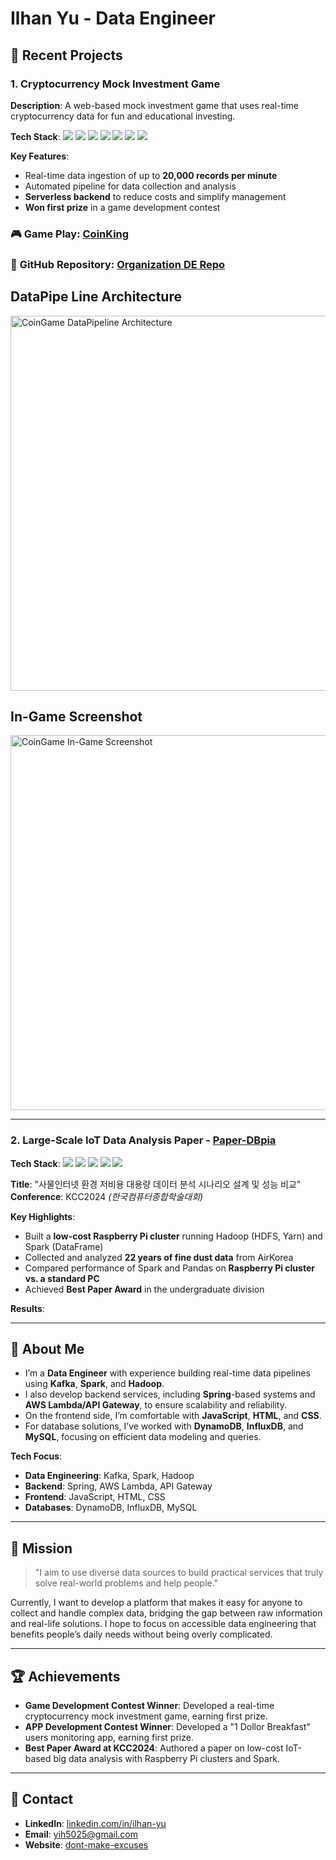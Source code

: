 <!-- 헤더 이미지나 배너 이미지가 있다면 추가해 주세요 -->
<!-- <img src="https://your-banner-image.jpg" alt="Banner" style="width:100%;"/> -->

<h1>Ilhan Yu - Data Engineer</h1>

## 🔭 Recent Projects

### 1. **Cryptocurrency Mock Investment Game**

**Description**: A web-based mock investment game that uses real-time cryptocurrency data for fun and educational investing.

**Tech Stack**:
<img src="https://img.shields.io/badge/Apache%20Kafka-000?style=for-the-badge&logo=apachekafka&logoColor=white"/>
<img src="https://img.shields.io/badge/Apache%20Spark-E25A1C?style=for-the-badge&logo=apachespark&logoColor=white"/>
<img src="https://img.shields.io/badge/AWS%20Lambda-FF9900?style=for-the-badge&logo=awslambda&logoColor=white"/>
<img src="https://img.shields.io/badge/AWS%20S3-orange?style=for-the-badge&logo=amazons3&logoColor=white"/>
<img src="https://img.shields.io/badge/Amazon%20Kinesis-FF9900?style=for-the-badge&logo=amazonaws&logoColor=white"/>
<img src="https://img.shields.io/badge/AWS%20API%20Gateway-232F3E?style=for-the-badge&logo=amazonaws&logoColor=white"/>
<img src="https://img.shields.io/badge/AWS%20DynamoDB-4053D6?style=for-the-badge&logo=amazon-dynamodb&logoColor=white"/>

**Key Features**:
- Real-time data ingestion of up to **20,000 records per minute**
- Automated pipeline for data collection and analysis
- **Serverless backend** to reduce costs and simplify management
- **Won first prize** in a game development contest
### 🎮 **Game Play: [CoinKing](https://www.coinking.site/signin)**
### 🔗 **GitHub Repository:** [Organization DE Repo](https://github.com/SCHU-CoinGame/DataEngineering)
## DataPipe Line Architecture
<img src="https://private-user-images.githubusercontent.com/22254061/416473993-47f93aee-e8c5-4927-89c6-9852fd4e3f72.jpg" alt="CoinGame DataPipeline Architecture" width="600"/>

## In-Game Screenshot
<img src="https://private-user-images.githubusercontent.com/22254061/416475530-4e41c9e1-1eb3-4e92-8d7c-1e5bfd8d69eb.png" alt="CoinGame In-Game Screenshot" width="600"/>

---

### 2. **Large-Scale IoT Data Analysis Paper** - [Paper-DBpia](https://www.dbpia.co.kr/journal/articleDetail?nodeId=NODE11862340)

**Tech Stack**: 
<img src="https://img.shields.io/badge/Apache%20Spark-E25A1C?style=for-the-badge&logo=apachespark&logoColor=white" />
<img src="https://img.shields.io/badge/Apache%20Hadoop-66CCFF?style=for-the-badge&logo=apachehadoop&logoColor=white" />
<img src="https://img.shields.io/badge/Apache%20Zeppelin-2A3C54?style=for-the-badge&logo=apache&logoColor=white" />
<img src="https://img.shields.io/badge/Python-3776AB?style=for-the-badge&logo=python&logoColor=white" />
<img src="https://img.shields.io/badge/Pandas-150458?style=for-the-badge&logo=pandas&logoColor=white" />

**Title**: "사물인터넷 환경 저비용 대용량 데이터 분석 시나리오 설계 및 성능 비교"  
**Conference**: KCC2024 *(한국컴퓨터종합학술대회)*

**Key Highlights**:
- Built a **low-cost Raspberry Pi cluster** running Hadoop (HDFS, Yarn) and Spark (DataFrame)
- Collected and analyzed **22 years of fine dust data** from AirKorea
- Compared performance of Spark and Pandas on **Raspberry Pi cluster vs. a standard PC**
- Achieved **Best Paper Award** in the undergraduate division

**Results**:


---

## 💬 About Me

- I’m a **Data Engineer** with experience building real-time data pipelines using **Kafka**, **Spark**, and **Hadoop**.
- I also develop backend services, including **Spring**-based systems and **AWS Lambda/API Gateway**, to ensure scalability and reliability.
- On the frontend side, I’m comfortable with **JavaScript**, **HTML**, and **CSS**.
- For database solutions, I’ve worked with **DynamoDB**, **InfluxDB**, and **MySQL**, focusing on efficient data modeling and queries.

**Tech Focus**:
- **Data Engineering**: Kafka, Spark, Hadoop
- **Backend**: Spring, AWS Lambda, API Gateway
- **Frontend**: JavaScript, HTML, CSS
- **Databases**: DynamoDB, InfluxDB, MySQL

---

## 🌱 Mission
> "I aim to use diverse data sources to build practical services that truly solve real-world problems and help people."

Currently, I want to develop a platform that makes it easy for anyone to collect and handle complex data, bridging the gap between raw information and real-life solutions. I hope to focus on accessible data engineering that benefits people’s daily needs without being overly complicated.

---

## 🏆 Achievements
- **Game Development Contest Winner**: Developed a real-time cryptocurrency mock investment game, earning first prize.
- **APP Development Contest Winner**: Developed a "1 Dollor Breakfast" users monitoring app, earning first prize.
- **Best Paper Award at KCC2024**: Authored a paper on low-cost IoT-based big data analysis with Raspberry Pi clusters and Spark.
---

## 🤝 Contact 
- **LinkedIn**: [linkedin.com/in/ilhan-yu](https://www.linkedin.com/in/ilhan-yu-8b3a6b2b9/)
- **Email**: [yih5025@gmail.com](mailto:yih5025@gmail.com)
- **Website**: [dont-make-excuses](https://dont-make-excuses.tistory.com/)
